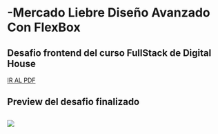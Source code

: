 # -Mercado Liebre Diseño Avanzado Con FlexBox

## Desafio frontend del curso FullStack de Digital House

<a href="https://github.com/XmauricioX/MERCADO_LIEBRE_4_FlexBox/blob/main/M04C05%20-%20Ejercitaci%C3%B3n%20Posicionamiento%20Avanzado%20Flexbox.pdf">IR AL PDF</a>

<h2>Preview del desafio finalizado<h2>

<img src="https://github.com/XmauricioX/MERCADO_LIEBRE_4_FlexBox/blob/main/public/images/preview.PNG">
